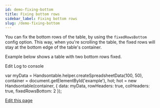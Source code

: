 ```yaml
---
id: demo-fixing-bottom
title: Fixing bottom rows
sidebar_label: Fixing bottom rows
slug: /demo-fixing-bottom
---
```


You can fix the bottom rows of the table, by using the `fixedRowsBottom` config option. This way, when you're scrolling the table, the fixed rows will stay at the bottom edge of the table's container.

Example below shows a table with two bottom rows fixed.

Edit Log to console

var myData = Handsontable.helper.createSpreadsheetData(100, 50), container = document.getElementById('example'), hot; hot = new Handsontable(container, { data: myData, rowHeaders: true, colHeaders: true, fixedRowsBottom: 2 });

[Edit this page](https://github.com/handsontable/docs/edit/8.2.0/tutorials/fixing.html)
